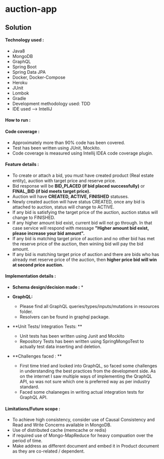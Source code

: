 # auction-app

## Solution 

#### Technology used :
* Java8
* MongoDB
* GraphQL
* Spring Boot
* Spring Data JPA
* Docker, Docker-Compose
* Heroku
* JUnit
* Lombok
* Gradle
* Development methodology used: TDD
* IDE used --> IntelliJ

#### How to run :

#### Code coverage :
* Approximately more than 90% code has been covered.
* Test has been written using JUnit, Mockito.
* Code coverage is measured using Intellij IDEA code coverage plugin.

#### Feature details :
* To create or attach a bid, you must have created product (Real estate entity), auction with target price and reserve price.
* Bid response will be **BID_PLACED (if bid placed successfully)** or **FINAL_BID (if bid meets target price).**
* Auction will have **CREATED, ACTIVE, FINISHED** statuses.
* Newly created auction will have status CREATED, once any bid is attached to auction, status will change to ACTIVE.
* If any bid is satisfying the target price of the auction, auction status will change to FINISHED.
* If any higher amount bid exist, current bid will not go through. In that case service will respond with message **"Higher amount bid exist, please increase your bid amount".**
* If any bid is matching target price of auction and no other bid has met the reserve price of the auction, then winiing bid will pay the bid amount.
* If any bid is matching target price of auction and there are bids who has already met reserve price of the auction, then **higher price bid will win at second price auction.**

#### Implementation details :

* **Schema design/decision made :**
  * 
  
* **GraphQL:** 
  * Please find all GraphQL queries/types/inputs/mutations in resources folder.
  * Resolvers can be found in graphql package.

* **Unit Tests/ Integration Tests: **
  * Unit tests has been written using Junit and Mockito
  * Repository Tests has been written using SpringMongoTest to actually test data inserting and deletion.

* **Challenges faced : **
  * First time tried and looked into GraphQL, so faced some challenges in understanding the best practices from the development side. As on the internet I saw multiple ways of implementing the QraphQL API, so was not sure which one is preferred way as per industry standard.
  * Faced some chalaneges in writing actual integration tests for GraphQL API.

#### Limitations/Future scope :
* To achieve high consistency, consider use of Causal Consistency and Read and Write Concerns available in MongoDB.
* Use of distributed cache (memcache or redis)
* if required use of Mongo-MapReduce for heavy compuation over the period of time.
* Make address as different document and embed it in Product document as they are co-related / dependent.


